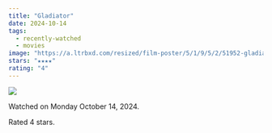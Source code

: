 ```yaml
---
title: "Gladiator"
date: 2024-10-14
tags:
  - recently-watched
  - movies
image: "https://a.ltrbxd.com/resized/film-poster/5/1/9/5/2/51952-gladiator-0-600-0-900-crop.jpg?v=ebc9155e73"
stars: "★★★★"
rating: "4"
---
```


<div class="letterboxd-movie-data-content">
   <p><img src="https://a.ltrbxd.com/resized/film-poster/5/1/9/5/2/51952-gladiator-0-600-0-900-crop.jpg?v=ebc9155e73"/></p> <p>Watched on Monday October 14, 2024.</p> 
  <p>Rated 4 stars.<p>
  <div class="float-clear"></div>
</div>
